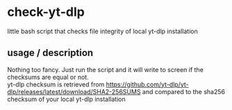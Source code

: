 # check-yt-dlp
little bash script that checks file integrity of local yt-dlp installation
## usage / description
Nothing too fancy. Just run the script and it will write to screen if the checksums are equal or not.  
yt-dlp checksum is retrieved from https://github.com/yt-dlp/yt-dlp/releases/latest/download/SHA2-256SUMS and compared to the sha256 checksum of your local yt-dlp installation

